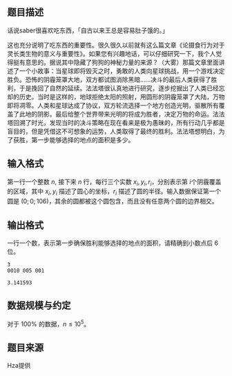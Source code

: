 ## 题目描述

话说saber很喜欢吃东西，「自古以来王总是容易肚子饿的。」

这也充分说明了吃东西的重要性。很久很久以前就有这么篇文章《论摄食行为对于灵长类生物的意义与重要性》。如果您有兴趣地话，可以仔细研究一下，我个人觉得挺有意思的。据说其中隐藏了狗狗的神秘力量的来源？（大雾）那篇文章里面讲述了一个小故事：当星球即将毁灭之时，勇敢的人类向星球挑战，用一个游戏决定胜负。恐怖的阴霾笼罩大地，双方都试图消除黑暗......决斗的最后人类获得了胜利，于是挽回了自然的延续。法法塔很认真地进行研究，逐步挖掘出了人类已经忘却的历史。当时是这样的，地球拒绝太阳的照射，用圆形的阴霾笼罩了大陆，万物即将凋零。人类和星球达成了协议，双方轮流选择一个地方创造光明，驱散所有覆盖了此地的阴影。最后给整个世界带来光明的将成为胜者，决定万物的命运。法法塔回溯了时光，发现当时的决斗策略在现在看来是极为愚昧的，所有行动几乎都是盲目的，但是凭借这不可想象的运势，人类取得了最终的胜利。法法塔想明白，为了获胜，第一步能够选择的地点的面积是多少。

## 输入格式

第一行一个整数 $n$, 接下来 $n$ 行，每行三个实数 $x_i,y_i,r_ i$，分别表示第 $i$个阴霾覆盖的区域，其中  $x_i,y_i$ 描述了圆心的坐标，$r_i$ 描述了圆的半径。输入数据保证第一个圆是  $(0;0;106)$，其余的圆都被这个圆包含，而且没有任意两个圆的边界相交。

## 输出格式

一行一个数，表示第一步确保胜利能够选择的地点的面积，请精确到小数点后 $6$ 位。



```input1
3
0010 005 001
```



```output1
3.141593
```

## 数据规模与约定

对于 $100\%$ 的数据，$n\le 10^5$。

## 题目来源

Hza提供

